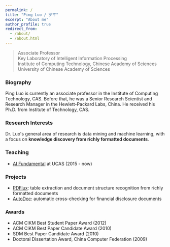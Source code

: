 ```yaml
---
permalink: /
title: "Ping Luo / 罗平"
excerpt: "About me"
author_profile: true
redirect_from: 
  - /about/
  - /about.html
---
```


> Associate Professor             
> Key Laboratory of Intelligent Information Processing             
> Institute of Computing Technology, Chinese Academy of Sciences          
> University of Chinese Academy of Sciences            


### Biography
Ping Luo is currently an associate professor in the Institute of Computing Technology, CAS. Before that, he was a Senior Research Scientist and Research Manager in the Hewlett-Packard Labs, China. He received his Ph.D. from Institute of Technology, CAS.

### Research Interests
Dr. Luo's general area of research is data mining and machine learning, with a focus on **knowledge discovery from richly formatted documents**. 

### Teaching
+ [AI Fundamental](http://www.ai-fundamental.com/) at UCAS (2015 - now)

### Projects
+ [PDFlux](https://en.pdflux.com/): table extraction and document structure recognition from richly formatted documents
+ [AutoDoc](https://autodoc.paodingai.com/): automatic cross-checking for financial disclosure documents


### Awards
+ ACM CIKM Best Student Paper Award (2012)
+ ACM CIKM Best Paper Candidate Award (2010)
+ SDM Best Paper Candidate Award (2010)
+ Doctoral Dissertation Award, China Computer Federation (2009)

